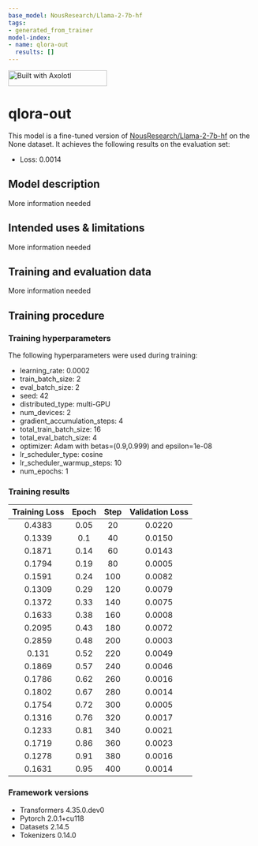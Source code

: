 ```yaml
---
base_model: NousResearch/Llama-2-7b-hf
tags:
- generated_from_trainer
model-index:
- name: qlora-out
  results: []
---
```


<!-- This model card has been generated automatically according to the information the Trainer had access to. You
should probably proofread and complete it, then remove this comment. -->

[<img src="https://raw.githubusercontent.com/OpenAccess-AI-Collective/axolotl/main/image/axolotl-badge-web.png" alt="Built with Axolotl" width="200" height="32"/>](https://github.com/OpenAccess-AI-Collective/axolotl)
# qlora-out

This model is a fine-tuned version of [NousResearch/Llama-2-7b-hf](https://huggingface.co/NousResearch/Llama-2-7b-hf) on the None dataset.
It achieves the following results on the evaluation set:
- Loss: 0.0014

## Model description

More information needed

## Intended uses & limitations

More information needed

## Training and evaluation data

More information needed

## Training procedure

### Training hyperparameters

The following hyperparameters were used during training:
- learning_rate: 0.0002
- train_batch_size: 2
- eval_batch_size: 2
- seed: 42
- distributed_type: multi-GPU
- num_devices: 2
- gradient_accumulation_steps: 4
- total_train_batch_size: 16
- total_eval_batch_size: 4
- optimizer: Adam with betas=(0.9,0.999) and epsilon=1e-08
- lr_scheduler_type: cosine
- lr_scheduler_warmup_steps: 10
- num_epochs: 1

### Training results

| Training Loss | Epoch | Step | Validation Loss |
|:-------------:|:-----:|:----:|:---------------:|
| 0.4383        | 0.05  | 20   | 0.0220          |
| 0.1339        | 0.1   | 40   | 0.0150          |
| 0.1871        | 0.14  | 60   | 0.0143          |
| 0.1794        | 0.19  | 80   | 0.0005          |
| 0.1591        | 0.24  | 100  | 0.0082          |
| 0.1309        | 0.29  | 120  | 0.0079          |
| 0.1372        | 0.33  | 140  | 0.0075          |
| 0.1633        | 0.38  | 160  | 0.0008          |
| 0.2095        | 0.43  | 180  | 0.0072          |
| 0.2859        | 0.48  | 200  | 0.0003          |
| 0.131         | 0.52  | 220  | 0.0049          |
| 0.1869        | 0.57  | 240  | 0.0046          |
| 0.1786        | 0.62  | 260  | 0.0016          |
| 0.1802        | 0.67  | 280  | 0.0014          |
| 0.1754        | 0.72  | 300  | 0.0005          |
| 0.1316        | 0.76  | 320  | 0.0017          |
| 0.1233        | 0.81  | 340  | 0.0021          |
| 0.1719        | 0.86  | 360  | 0.0023          |
| 0.1278        | 0.91  | 380  | 0.0016          |
| 0.1631        | 0.95  | 400  | 0.0014          |


### Framework versions

- Transformers 4.35.0.dev0
- Pytorch 2.0.1+cu118
- Datasets 2.14.5
- Tokenizers 0.14.0
